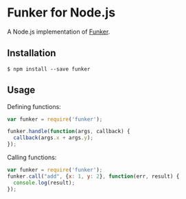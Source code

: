 # Funker for Node.js

A Node.js implementation of [Funker](https://github.com/bfirsh/funker).

## Installation

    $ npm install --save funker

## Usage

Defining functions:

```javascript
var funker = require('funker');

funker.handle(function(args, callback) {
  callback(args.x + args.y);
});
```

Calling functions:

```javascript
var funker = require('funker');
funker.call("add", {x: 1, y: 2}, function(err, result) {
  console.log(result);
});
```
